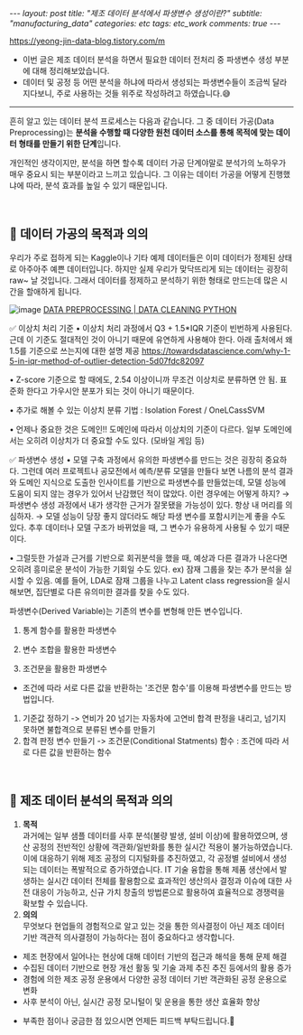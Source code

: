 *---
layout: post
title:  "제조 데이터 분석에서 파생변수 생성이란?"
subtitle:   "manufacturing_data"
categories: etc
tags: etc_work
comments: true
---*

https://yeong-jin-data-blog.tistory.com/m

* 이번 글은 제조 데이터 분석을 하면서 필요한 데이터 전처리 중 파생변수 생성 부분에 대해 정리해보았습니다. 
* 데이터 및 공정 등 어떤 분석을 하냐에 따라서 생성되는 파생변수들이 조금씩 달라지다보니, 주로 사용하는 것들 위주로 작성하려고 하였습니다.😅

----

흔히 알고 있는 데이터 분석 프로세스는 다음과 같습니다. 그 중 데이터 가공(Data Preprocessing)는 **분석을 수행할 때 다양한 원천 데이터 소스를 통해 목적에 맞는 데이터 형태를 만들기 위한 단계**입니다.


개인적인 생각이지만, 분석을 하면 할수록 데이터 가공 단계야말로 분석가의 노하우가 매우 중요시 되는 부분이라고 느끼고 있습니다. 그 이유는 데이터 가공을 어떻게 진행했냐에 따라, 분석 효과를 높일 수 있기 때문입니다.

<br>

## 🎈 데이터 가공의 목적과 의의



우리가 주로 접하게 되는 Kaggle이나 기타 예제 데이터들은 이미 데이터가 정제된 상태로 아주아주 예쁜 데이터입니다. 하지만 실제 우리가 맞닥뜨리게 되는 데이터는 굉장히 raw~ 날 것입니다. 그래서 데이터를 정제하고 분석하기 위한 형태로 만드는데 많은 시간을 할애하게 됩니다.


![image](https://user-images.githubusercontent.com/54492747/221466863-760c9898-e377-4716-8338-5a7ac2750183.png)
[DATA PREPROCESSING | DATA CLEANING PYTHON](https://ai-ml-analytics.com/data-preprocessing-data-cleaning-python/)




✅ 이상치 처리 기준 
• 이상치 처리 과정에서 Q3 + 1.5*IQR 기준이 빈번하게 사용된다. 근데 이 기준도 절대적인 것이 아니기 때문에 유연하게 사용해야 한다. 아래 출처에서 왜 1.5를 기준으로 쓰는지에 대한 설명 제공 
https://towardsdatascience.com/why-1-5-in-iqr-method-of-outlier-detection-5d07fdc82097

• Z-score 기준으로 할 때에도, 2.54 이상이니까 무조건 이상치로 분류하면 안 됨.  표준화 한다고 가우시안 분포가 되는 것이 아니기 때문이다. 

• 추가로 해볼 수 있는 이상치 분류 기법 : Isolation Forest / OneLCassSVM

• 언제나 중요한 것은 도메인!! 도메인에 따라서 이상치의 기준이 다르다. 일부 도메인에서는 오히려 이상치가 더 중요할 수도 있다. (모바일 게임 등)

✅ 파생변수 생성
• 모델 구축 과정에서 유의한 파생변수를 만드는 것은 굉장히 중요하다. 그런데 여러 프로젝트나 공모전에서 예측/분류 모델을 만들다 보면 나름의 분석 결과와 도메인 지식으로 도출한 인사이트를 기반으로 파생변수를 만들었는데, 모델 성능에 도움이 되지 않는 경우가 있어서 난감했던 적이 많았다. 이런 경우에는 어떻게 하지? 
→ 파생변수 생성 과정에서 내가 생각한 근거가 잘못됐을 가능성이 있다. 항상 내 머리를 의심하자. 
→ 모델 성능이 당장 좋지 않더라도 해당 파생 변수를 포함시키는게 좋을 수도 있다. 추후 데이터나 모델 구조가 바뀌었을 때, 그 변수가 유용하게 사용될 수 있기 때문이다. 

• 그럴듯한 가설과 근거를 기반으로 회귀분석을 했을 때, 예상과 다른 결과가 나온다면 오히려 흥미로운 분석이 가능한 기회일 수도 있다. 
ex) 잠재 그룹을 찾는 추가 분석을 실시할 수 있음. 예를 들어,  LDA로 잠재 그룹을 나누고 Latent class regression을 실시해보면, 집단별로 다른 유의미한 결과를 찾을 수도 있다. 

파생변수(Derived Variable)는 기존의 변수를 변형해 만든 변수입니다.

1. 통계 함수를 활용한 파생변수

2. 변수 조합을 활용한 파생변수

3. 조건문을 활용한 파생변수
- 조건에 따라 서로 다른 값을 반환하는 '조건문 함수'를 이용해 파생변수를 만드는 방법입니다.
1. 기준값 정하기
-> 연비가 20 넘기는 자동차에 고연비 합격 판정을 내리고, 넘기지 못하면 불합격으로 분류된 변수를 만들기
2. 합격 판정 변수 만들기
-> 조건문(Conditional Statments) 함수 : 조건에 따라 서로 다른 값을 반환하는 함수

 <br>
 
## 🎈 제조 데이터 분석의 목적과 의의
1. **목적** <br>
과거에는 일부 샘플 데이터를 사후 분석(불량 발생, 설비 이상)에 활용하였으며, 생산 공정의 전반적인 상황에 객관화/일반화를 통한 실시간 적용이 불가능하였습니다. <br>
이에 대응하기 위해 제조 공정의 디지털화를 추진하였고, 각 공정별 설비에서 생성되는 데이터는 폭발적으로 증가하였습니다.  IT 기술 융합을 통해 제품 생산에서 발생하는 실시간 데이터 전체를 활용함으로 효과적인 생산의사 결정과 이슈에 대한 사전 대응이 가능하고, 신규 가치 창출의 방법론으로 활용하여 효율적으로 경쟁력을 확보할 수 있습니다.
2. **의의** <br>
무엇보다 현업들의 경험적으로 알고 있는 것을 통한 의사결정이 아닌 제조 데이터 기반 객관적 의사결정이 가능하다는 점이 중요하다고 생각합니다.
- 제조 현장에서 일어나는 현상에 대해 데이터 기반의 접근과 해석을 통해 문제 해결
- 수집된 데이터 기반으로 현장 개선 활동 및 기술 과제 추진 추진 등에서의 활용 증가
- 경험에 의한 제조 공정 운용에서 다양한 공정 데이터 기반 객관화된 공정 운용으로 변화
- 사후 분석이 아닌, 실시간 공정 모니털이 및 운용을 통한 생산 효율화 향상

* 부족한 점이나 궁금한 점 있으시면 언제든 피드백 부탁드립니다.🙌

<br>
